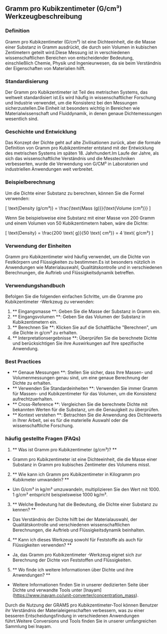 ## Gramm pro Kubikzentimeter (G/cm³) Werkzeugbeschreibung

### Definition
Gramm pro Kubikzentimeter (G/cm³) ist eine Dichteeinheit, die die Masse einer Substanz in Gramm ausdrückt, die durch sein Volumen in kubischen Zentimetern geteilt wird.Diese Messung ist in verschiedenen wissenschaftlichen Bereichen von entscheidender Bedeutung, einschließlich Chemie, Physik und Ingenieurwesen, da sie beim Verständnis der Eigenschaften von Materialien hilft.

### Standardisierung
Der Gramm pro Kubikzentimeter ist Teil des metrischen Systems, das weltweit standardisiert ist.Es wird häufig in wissenschaftlicher Forschung und Industrie verwendet, um die Konsistenz bei den Messungen sicherzustellen.Die Einheit ist besonders wichtig in Bereichen wie Materialwissenschaft und Fluiddynamik, in denen genaue Dichtemessungen wesentlich sind.

### Geschichte und Entwicklung
Das Konzept der Dichte geht auf alte Zivilisationen zurück, aber die formale Definition von Gramm pro Kubikzentimeter entstand mit der Entwicklung des metrischen Systems im späten 18. Jahrhundert.Im Laufe der Jahre, als sich das wissenschaftliche Verständnis und die Messtechniken verbesserten, wurde die Verwendung von G/CM³ in Laboratorien und industriellen Anwendungen weit verbreitet.

### Beispielberechnung
Um die Dichte einer Substanz zu berechnen, können Sie die Formel verwenden:

\[ \text{Density (g/cm³)} = \frac{\text{Mass (g)}}{\text{Volume (cm³)}} \]

Wenn Sie beispielsweise eine Substanz mit einer Masse von 200 Gramm und einem Volumen von 50 Kubikzentimetern haben, wäre die Dichte:

\[ \text{Density} = \frac{200 \text{ g}}{50 \text{ cm³}} = 4 \text{ g/cm³} \]

### Verwendung der Einheiten
Gramm pro Kubikzentimeter wird häufig verwendet, um die Dichte von Festkörpern und Flüssigkeiten zu bestimmen.Es ist besonders nützlich in Anwendungen wie Materialauswahl, Qualitätskontrolle und in verschiedenen Berechnungen, die Auftrieb und Flüssigkeitsdynamik betreffen.

### Verwendungshandbuch
Befolgen Sie die folgenden einfachen Schritte, um die Gramme pro Kubikzentimeter -Werkzeug zu verwenden:
1. ** Eingangsmasse **: Geben Sie die Masse der Substanz in Gramm ein.
2. ** Eingangsvolumen **: Geben Sie das Volumen der Substanz in Kubikzentimetern ein.
3. ** Berechnen Sie **: Klicken Sie auf die Schaltfläche "Berechnen", um die Dichte in g/cm³ zu erhalten.
4. ** Interpretationsergebnisse **: Überprüfen Sie die berechnete Dichte und berücksichtigen Sie ihre Auswirkungen auf Ihre spezifische Anwendung.

### Best Practices
- ** Genaue Messungen **: Stellen Sie sicher, dass Ihre Massen- und Volumenmessungen genau sind, um eine genaue Berechnung der Dichte zu erhalten.
- ** Verwenden Sie Standardeinheiten **: Verwenden Sie immer Gramm für Massen- und Kubikzentimeter für das Volumen, um die Konsistenz aufrechtzuerhalten.
- ** Cross-Reference **: Vergleichen Sie die berechnete Dichte mit bekannten Werten für die Substanz, um die Genauigkeit zu überprüfen.
- ** Kontext verstehen **: Betrachten Sie die Anwendung des Dichtewerts in Ihrer Arbeit, sei es für die materielle Auswahl oder die wissenschaftliche Forschung.

### häufig gestellte Fragen (FAQs)

1. ** Was ist Gramm pro Kubikzentimeter (g/cm³)? **
- Gramm pro Kubikzentimeter ist eine Dichteeinheit, die die Masse einer Substanz in Gramm pro kubisches Zentimeter des Volumens misst.

2. ** Wie kann ich Gramm pro Kubikzentimeter in Kilogramm pro Kubikmeter umwandeln? **
- Um G/cm³ in kg/m³ umzuwandeln, multiplizieren Sie den Wert mit 1000. 1 g/cm³ entspricht beispielsweise 1000 kg/m³.

3. ** Welche Bedeutung hat die Bedeutung, die Dichte einer Substanz zu kennen? **
- Das Verständnis der Dichte hilft bei der Materialauswahl, der Qualitätskontrolle und verschiedenen wissenschaftlichen Berechnungen, die Auftrieb und Flüssigkeitsdynamik beinhalten.

4. ** Kann ich dieses Werkzeug sowohl für Feststoffe als auch für Flüssigkeiten verwenden? **
- Ja, das Gramm pro Kubikzentimeter -Werkzeug eignet sich zur Berechnung der Dichte von Feststoffen und Flüssigkeiten.

5. ** Wo finde ich weitere Informationen über Dichte und ihre Anwendungen? **
- Weitere Informationen finden Sie in unserer dedizierten Seite über Dichte und verwandte Tools unter [Inayam] (https://www.inayam.co/unit-converter/concentration_mass).

Durch die Nutzung der GRAMS pro Kubikzentimeter-Tool können Benutzer ihr Verständnis der Materialeigenschaften verbessern, was zu einer besseren Entscheidungsfindung in verschiedenen Anwendungen führt.Weitere Conversions und Tools finden Sie in unserer umfangreichen Sammlung bei Inayam.